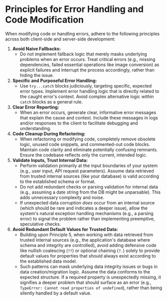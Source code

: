 # Principles for Error Handling and Code Modification

When modifying code or handling errors, adhere to the following principles across both client-side and server-side development:

1.  **Avoid Naive Fallbacks:**
    *   Do not implement fallback logic that merely masks underlying problems when an error occurs. Treat critical errors (e.g., missing dependencies, failed essential operations like image conversion) as explicit failures and interrupt the process accordingly, rather than hiding the issue.
2.  **Specific and Purposeful Error Handling:**
    *   Use `try...catch` blocks judiciously, targeting specific, expected error types. Implement error handling logic that is directly related to the caught error's context. Avoid complex alternative logic within `catch` blocks as a general rule.
3.  **Clear Error Reporting:**
    *   When an error occurs, generate clear, informative error messages that explain the cause and context. Include these messages in logs and/or responses to the client to facilitate debugging and understanding.
4.  **Code Cleanup During Refactoring:**
    *   When refactoring or modifying code, completely remove obsolete logic, unused code snippets, and commented-out code blocks. Maintain code clarity and eliminate potentially confusing remnants. Ensure the codebase reflects only the current, intended logic.
5.  **Validate Inputs, Trust Internal Data:**
    *   Perform validation primarily at the input boundaries of your system (e.g., user input, API request parameters). Assume data retrieved from trusted internal sources (like your database) is valid according to the established schema or format.
    *   Do not add redundant checks or parsing validation for internal data (e.g., assuming a date string from the DB might be unparsable). This adds unnecessary complexity and noise.
    *   If unexpected data corruption *does* occur from an internal source (which should be rare and indicates a deeper issue), allow the system's natural exception handling mechanisms (e.g., a parsing error) to signal the problem rather than implementing preemptive, speculative checks.
6.  **Avoid Redundant Default Values for Trusted Data:**
    *   Building upon Principle 5, when working with data retrieved from trusted internal sources (e.g., the application's database where schema and integrity are controlled), avoid adding defensive code like nullish coalescing (`??`) or optional chaining (`?.`) solely to provide default values for properties that *should* always exist according to the established data model.
    *   Such patterns can mask underlying data integrity issues or bugs in data creation/migration logic. Assume the data conforms to the expected structure. If a required property is unexpectedly missing, it signifies a deeper problem that should surface as an error (e.g., `TypeError: Cannot read properties of undefined`), rather than being silently handled by a default value.
